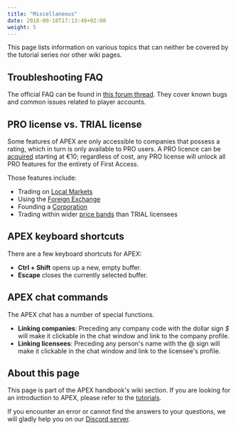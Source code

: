 ```yaml
---
title: "Miscellaneous"
date: 2018-09-18T17:13:49+02:00
weight: 5
---
```


This page lists information on various topics that can neither be covered by the tutorial series nor other wiki pages.

## Troubleshooting FAQ

The official FAQ can be found in [this forum thread](https://com.prosperousuniverse.com/t/frequently-asked-questions/). They cover known bugs and common issues related to player accounts.

## PRO license vs. TRIAL license

Some features of APEX are only accessible to companies that possess a rating, which in turn is only available to PRO users. A PRO licence can be [acquired](https://hub.prosperousuniverse.com/license/purchase) starting at €10; regardless of cost, any PRO license will unlock all PRO features for the entirety of First Access.

Those features include:  
- Trading on [Local Markets](../../tutorials/local-markets)  
- Using the [Foreign Exchange](../../tutorials/foreign-exchange)  
- Founding a [Corporation](../../tutorials/corporations)  
- Trading within wider [price bands](../commands-list) than TRIAL licensees  

## APEX keyboard shortcuts

There are a few keyboard shortcuts for APEX:  
- **Ctrl + Shift** opens up a new, empty buffer.  
- **Escape** closes the currently selected buffer.  

## APEX chat commands

The APEX chat has a number of special functions.  
- **Linking companies**: Preceding any company code with the dollar sign *$* will make it clickable in the chat window and link to the company profile.  
- **Linking licensees**: Preceding any person's name with the @ sign will make it clickable in the chat window and link to the licensee's profile.  


## About this page

This page is part of the APEX handbook's wiki section. If you are looking for an introduction to APEX, please refer to the [tutorials](../../tutorials).

If you encounter an error or cannot find the answers to your questions, we will gladly help you on our [Discord server](https://discordapp.com/invite/G7gj7PT).